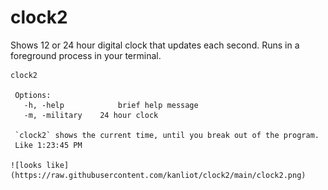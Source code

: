 # clock2
Shows 12 or 24 hour digital clock that updates each second.  Runs in a foreground process in your terminal.

    clock2 
     
     Options:
       -h, -help            brief help message
       -m, -military 	24 hour clock
    
     `clock2` shows the current time, until you break out of the program.
     Like 1:23:45 PM
    
    ![looks like](https://raw.githubusercontent.com/kanliot/clock2/main/clock2.png)
